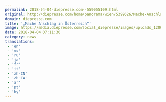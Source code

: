```yaml
---
permalink: 2018-04-04-diepresse.com--559055109.html
original: http://diepresse.com/home/panorama/wien/5399626/Mache-Anschlag-in-Oesterreich?from=rss
domain: diepresse.com
title: '„Mache Anschlag in Österreich“'
image: https://media.diepresse.com/social_diepresse/images/uploads_1200/4/4/a/5399626/04.04-s10-Anklagen-Terror-GK_1522778370054961.jpg
date: 2018-04-04 07:11:30
category: news
translations: 
 - 'en'
 - 'es'
 - 'ru'
 - 'ja'
 - 'fr'
 - 'it'
 - 'zh-CN'
 - 'zh-TW'
 - 'ar'
 - 'pt'
 - 'hy'
---
```


